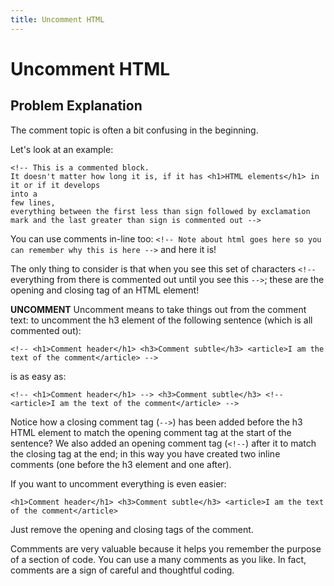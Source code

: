 ```yaml
---
title: Uncomment HTML
---
```

# Uncomment HTML

## Problem Explanation
The comment topic is often a bit confusing in the beginning.

Let's look at an example:
```
<!-- This is a commented block. 
It doesn't matter how long it is, if it has <h1>HTML elements</h1> in it or if it develops
into a
few lines,
everything between the first less than sign followed by exclamation mark and the last greater than sign is commented out -->
```

You can use comments in-line too: `<!-- Note about html goes here so you can remember why this is here -->` and here it is!

The only thing to consider is that when you see this set of characters `<!--` everything from there is commented out until you see this `-->`; these are the opening and closing tag of an HTML element!

**UNCOMMENT**
Uncomment means to take things out from the comment text: to uncomment the h3 element of the following sentence (which is all commented out):
```
<!-- <h1>Comment header</h1> <h3>Comment subtle</h3> <article>I am the text of the comment</article> -->
```

is as easy as:
```
<!-- <h1>Comment header</h1> --> <h3>Comment subtle</h3> <!-- <article>I am the text of the comment</article> -->
```

Notice how a closing comment tag (`-->`) has been added before the h3 HTML element to match the opening comment tag at the start of the sentence? We also added an opening comment tag (`<!--`) after it to match the closing tag at the end; in this way you have created two inline comments (one before the h3 element and one after). 

If you want to uncomment everything is even easier:
```
<h1>Comment header</h1> <h3>Comment subtle</h3> <article>I am the text of the comment</article>
```
Just remove the opening and closing tags of the comment.

Commments are very valuable because it helps you remember the purpose of a section of code. You can use a many comments as you like. In fact, comments are a sign of careful and thoughtful coding. 

